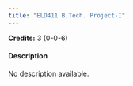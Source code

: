```yaml
---
title: "ELD411 B.Tech. Project-I"
---
```

**Credits:** 3 (0-0-6)

#### Description
No description available.